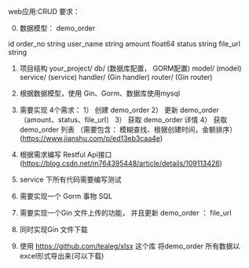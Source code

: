 web应用:CRUD
要求：

0. 数据模型： demo_order

id
order_no string
user_name string
amount float64
status string
file_url string



1. 项目结构
your_project/
db/ (数据库配置， GORM配置)
model/ (model)
service/ (service)
handler/ (Gin handler)
router/ (Gin router)


2. 根据数据模型，使用 Gin、Gorm、数据库使用mysql

3. 需要实现 4个需求：
1） 创建 demo_order
2） 更新 demo_order （amount、status、file_url）
3） 获取 demo_order 详情
4） 获取 demo_order 列表 （需要包含： 模糊查找、根据创建时间，金额排序）
(https://www.jianshu.com/p/ed13eb3caa4e)

4. 根据需求编写 Restful Api接口
(https://blog.csdn.net/m764395448/article/details/109113426)

5. service 下所有代码需要编写测试

6. 需要实现一个 Gorm 事物 SQL

7. 需要实现一个Gin 文件上传的功能， 并且更新 demo_order ： file_url

8. 同时实现Gin 文件下载

9. 使用 https://github.com/tealeg/xlsx 这个库 将demo_order 所有数据以excel形式导出来(可以下载)
